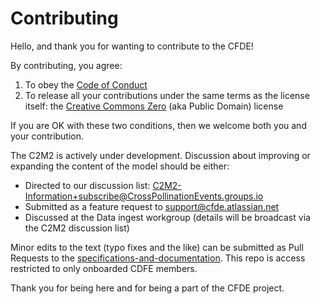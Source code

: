 # Contributing

Hello, and thank you for wanting to contribute to the CFDE!

By contributing, you agree:

1.  To obey the [Code of Conduct](./CODEOFCONDUCT.md)
2.  To release all your contributions under the same terms as the
    license itself: the [Creative Commons Zero](./LICENSE.md) (aka
    Public Domain) license

If you are OK with these two conditions, then we welcome both you and
your contribution.

The C2M2 is actively under development. Discussion about improving or expanding the content of the model should be either:

- Directed to our discussion list: C2M2-Information+subscribe@CrossPollinationEvents.groups.io
- Submitted as a feature request to support@cfde.atlassian.net
- Discussed at the Data ingest workgroup  (details will be broadcast via the C2M2 discussion list)

Minor edits to the text (typo fixes and the like) can be submitted as Pull Requests to the [specifications-and-documentation](https://github.com/nih-cfde/specifications-and-documentation). This repo is access restricted to only onboarded CDFE members.

Thank you for being here and for being a part of the CFDE project.
